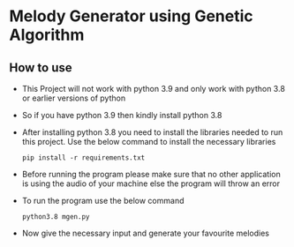# Melody Generator using Genetic Algorithm

## How to use
* This Project will not work with python 3.9 and only work with python 3.8 or earlier versions of python
* So if you have python 3.9 then kindly install python 3.8
* After installing python 3.8 you need to install the libraries needed to run this project. Use the below command to install the necessary libraries

    ```
    pip install -r requirements.txt 
    ```
* Before running the program please make sure that no other application is using the audio of your machine else the program will throw an error
* To run the program use the below command

    ```
    python3.8 mgen.py
    ```
* Now give the necessary input and generate your favourite melodies